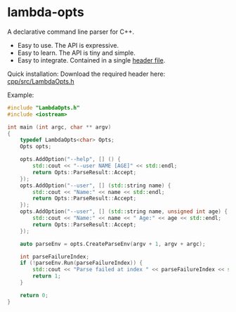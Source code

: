 # lambda-opts

A declarative command line parser for C++.

* Easy to use. The API is expressive.
* Easy to learn. The API is tiny and simple.
* Easy to integrate. Contained in a single [header file](cpp/src/LambdaOpts.h?ts=4).


Quick installation: Download the required header here: [cpp/src/LambdaOpts.h](cpp/src/LambdaOpts.h?ts=4)


Example:
```cpp
#include "LambdaOpts.h"
#include <iostream>

int main (int argc, char ** argv)
{
	typedef LambdaOpts<char> Opts;
	Opts opts;

	opts.AddOption("--help", [] () {
		std::cout << "--user NAME [AGE]" << std::endl;
		return Opts::ParseResult::Accept;
	});
	opts.AddOption("--user", [] (std::string name) {
		std::cout << "Name:" << name << std::endl;
		return Opts::ParseResult::Accept;
	});
	opts.AddOption("--user", [] (std::string name, unsigned int age) {
		std::cout << "Name:" << name << " Age:" << age << std::endl;
		return Opts::ParseResult::Accept;
	});

	auto parseEnv = opts.CreateParseEnv(argv + 1, argv + argc);

	int parseFailureIndex;
	if (!parseEnv.Run(parseFailureIndex)) {
		std::cout << "Parse failed at index " << parseFailureIndex << std::endl;
		return 1;
	}

	return 0;
}
```


